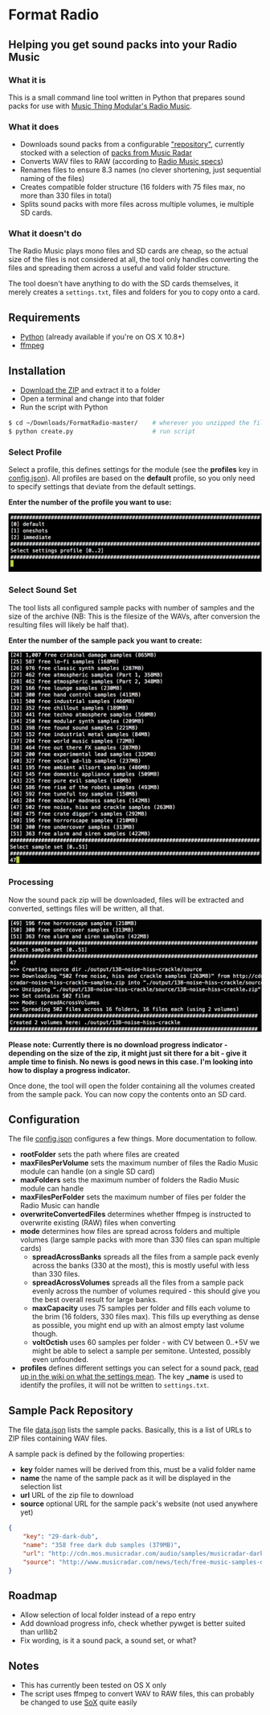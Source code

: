# Format Radio

## Helping you get sound packs into your Radio Music

### What it is

This is a small command line tool written in Python that prepares sound packs for use with [Music Thing Modular's Radio Music](https://github.com/TomWhitwell/RadioMusic).

### What it does

* Downloads sound packs from a configurable ["repository"](data.json), currently stocked with a selection of [packs from Music Radar](http://www.musicradar.com/news/tech/free-music-samples-download-loops-hits-and-multis-217833/)
* Converts WAV files to RAW (according to [Radio Music specs](https://github.com/TomWhitwell/RadioMusic/wiki/SD-Card%3A-Format-%26-File-Structure#setting-up-files-on-the-micro-sd-card))
* Renames files to ensure 8.3 names (no clever shortening, just sequential naming of the files)
* Creates compatible folder structure (16 folders with 75 files max, no more than 330 files in total)
* Splits sound packs with more files across multiple volumes, ie multiple SD cards.

### What it doesn't do

The Radio Music plays mono files and SD cards are cheap, so the actual size of the files is not considered at all, the tool only handles converting the files and spreading them across a useful and valid folder structure.

The tool doesn't have anything to do with the SD cards themselves, it merely creates a ``settings.txt``, files and folders for you to copy onto a card.

## Requirements

* [Python](https://www.python.org/downloads/release/python-279/) (already available if you're on OS X 10.8+)
* [ffmpeg](https://www.ffmpeg.org/download.html)

## Installation

* [Download the ZIP](https://github.com/apolakipso/FormatRadio/archive/master.zip) and extract it to a folder
* Open a terminal and change into that folder
* Run the script with Python

```bash
$ cd ~/Downloads/FormatRadio-master/	# wherever you unzipped the files
$ python create.py						# run script
```

### Select Profile
Select a profile, this defines settings for the module (see the **profiles** key in [config.json](config.json)). All profiles are based on the **default** profile, so you only need to specify settings that deviate from the default settings.

**Enter the number of the profile you want to use:**

![project/select-profile.png](project/select-profile.png)

### Select Sound Set

The tool lists all configured sample packs with number of samples and the size of the archive (NB: This is the filesize of the WAVs, after conversion the resulting files will likely be half that).

**Enter the number of the sample pack you want to create:**

![project/select-set.png](project/select-set.png)

### Processing

Now the sound pack zip will be downloaded, files will be extracted and converted, settings files will be written, all that.

![project/processing.png](project/processing.png)

**Please note: Currently there is no download progress indicator - depending on the size of the zip, it might just sit there for a bit - give it ample time to finish. No news is good news in this case. I'm looking into how to display a progress indicator.**

Once done, the tool will open the folder containing all the volumes created from the sample pack. You can now copy the contents onto an SD card.

## Configuration
The file [config.json](config.json) configures a few things. More documentation to follow.

* **rootFolder** sets the path where files are created
* **maxFilesPerVolume** sets the maximum number of files the Radio Music module can handle (on a single SD card)
* **maxFolders** sets the maximum number of folders the Radio Music module can handle
* **maxFilesPerFolder** sets the maximum number of files per folder the Radio Music can handle
* **overwriteConvertedFiles** determines whether ffmpeg is instructed to overwrite existing (RAW) files when converting
* **mode** determines how files are spread across folders and multiple volumes (large sample packs with more than 330 files can span multiple cards)
	* **spreadAcrossBanks** spreads all the files from a sample pack evenly across the banks (330 at the most), this is mostly useful with less than 330 files.
	* **spreadAcrossVolumes** spreads all the files from a sample pack evenly across the number of volumes required - this should give you the best overall result for large banks.
	* **maxCapacity** uses 75 samples per folder and fills each volume to the brim (16 folders, 330 files max). This fills up everything as dense as possible, you might end up with an almost empty last volume though.
	* **voltOctish** uses 60 samples per folder - with CV between 0..+5V we might be able to select a sample per semitone. Untested, possibly even unfounded.
* **profiles** defines different settings you can select for a sound pack, [read up in the wiki on what the settings mean](https://github.com/TomWhitwell/RadioMusic/wiki/Customise-your-module%3A-Editing-settings.txt). The key **_name** is used to identify the profiles, it will not be written to ``settings.txt``.

## Sample Pack Repository

The file [data.json](data.json) lists the sample packs. Basically, this is a list of URLs to ZIP files containing WAV files.

A sample pack is defined by the following properties:

* **key** folder names will be derived from this, must be a valid folder name
* **name** the name of the sample pack as it will be displayed in the selection list
* **url** URL of the zip file to download
* **source** optional URL for the sample pack's website (not used anywhere yet)

```json
{
	"key": "29-dark-dub",
	"name": "358 free dark dub samples (379MB)",
	"url": "http://cdn.mos.musicradar.com/audio/samples/musicradar-dark-dub-samples.zip",
	"source": "http://www.musicradar.com/news/tech/free-music-samples-download-loops-hits-and-multis-217833/29"
}
```
## Roadmap

* Allow selection of local folder instead of a repo entry
* Add download progress info, check whether pywget is better suited than urllib2
* Fix wording, is it a sound pack, a sound set, or what?

## Notes

* This has currently been tested on OS X only
* The script uses ffmpeg to convert WAV to RAW files, this can probably be changed to use [SoX](sox.sourceforge.net) quite easily
